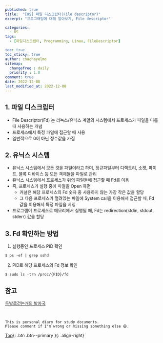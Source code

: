 ```yaml
---
published: true
title:  "[OS] 파일 디스크립터(File descriptor)"
excerpt: "프로그래밍에 대해 알아보기, File descriptor"

categories:
  - OS
tags:
  - [파일디스크립터, Programming, Linux, FileDescriptor]

toc: true
toc_sticky: true
author: chachayelmo
sitemap:
  changefreq : daily
  priority : 1.0
comment: true
date: 2022-12-08
last_modified_at: 2022-12-08
---
```


## 1. 파일 디스크립터
- File Descriptor(Fd) 는 리눅스/유닉스 계열의 시스템에서 프로세스가 파일을 다룰 때 사용하는 개념
- 프로세스에서 특정 파일에 접근할 때 사용
- 일반적으로 0이 아닌 정수값을 가짐

## 2. 유닉스 시스템
- 유닉스 시스템에서 모든 것을 파일이라고 하며, 정규파일부터 디렉토리, 소켓, 파이프, 블록 디바이스 등 모든 객체들을 파일로 관리
- 유닉스 시스템에서 프로세스가 위의 파일들에 접근할 때 Fd를 이용
- 즉, 프로세스가 실행 중에 파일을 Open 하면
  - 커널은 해당 프로세스의 Fd 숫자 중 사용하지 않는 가장 작은 값을 할당
  - 그 다음 프로세스가 열려있는 파일에 System call을 이용해서 접근할 때, Fd 값을 이용해서 특정 파일을 지칭
- 프로그램이 프로세스로 메모리에서 실행될 때, Fd는 redirection(stdin, stdout, stderr) 값을 할당

## 3. Fd 확인하는 방법
1. 실행중인 프로세스 PID 확인

```
$ ps -ef | grep sshd
```

2. PID로 해당 프로세스의 Fd 정보 확인

```
$ sudo ls -trn /proc/{PID}/fd
```

## 참고
[두발로걷는개의 발자국](https://twofootdog.tistory.com/51)

<br>

    This is personal diary for study documents.
    Please comment if I'm wrong or missing something else 😄. 

[Top](#){: .btn .btn--primary }{: .align-right}